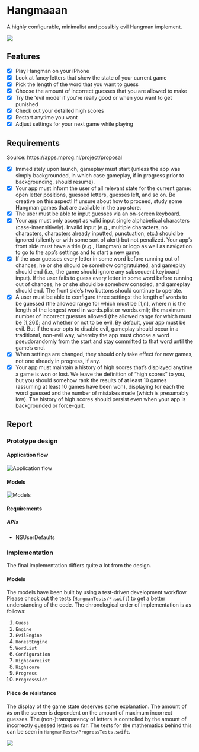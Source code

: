 Hangmaaan
=========

A highly configurable, minimalist and possibly evil Hangman implement.

![](Media/playing.png)

## Features

- [x] Play Hangman on your iPhone
- [x] Look at fancy letters that show the state of your current game
- [x] Pick the length of the word that you want to guess
- [x] Choose the amount of incorrect guesses that you are allowed to make
- [x] Try the 'evil mode' if you're really good or when you want to get punished
- [x] Check out your detailed high scores
- [x] Restart anytime you want
- [x] Adjust settings for your next game while playing

## Requirements

Source: https://apps.mprog.nl/project/proposal

- [x] Immediately upon launch, gameplay must start (unless the app was simply backgrounded, in which case gameplay, if in progress prior to backgrounding, should resume).
- [x] Your app must inform the user of all relevant state for the current game: open letter positions, guessed letters, guesses left, and so on. Be creative on this aspect! If unsure about how to proceed, study some Hangman games that are available in the app store.
- [x] The user must be able to input guesses via an on-screen keyboard.
- [x] Your app must only accept as valid input single alphabetical characters (case-insensitively). Invalid input (e.g., multiple characters, no characters, characters already inputted, punctuation, etc.) should be ignored (silently or with some sort of alert) but not penalized.
Your app’s front side must have a title (e.g., Hangman) or logo as well as navigation to go to the app’s settings and to start a new game.
- [x] If the user guesses every letter in some word before running out of chances, he or she should be somehow congratulated, and gameplay should end (i.e., the game should ignore any subsequent keyboard input). If the user fails to guess every letter in some word before running out of chances, he or she should be somehow consoled, and gameplay should end. The front side’s two buttons should continue to operate.
- [x] A user must be able to configure three settings: the length of words to be guessed (the allowed range for which must be [1,n], where n is the length of the longest word in words.plist or words.xml); the maximum number of incorrect guesses allowed (the allowed range for which must be [1,26]); and whether or not to be evil. By default, your app must be evil. But if the user opts to disable evil, gameplay should occur in a traditional, non-evil way, whereby the app must choose a word pseudorandomly from the start and stay committed to that word until the game’s end.
- [x] When settings are changed, they should only take effect for new games, not one already in progress, if any.
- [x] Your app must maintain a history of high scores that’s displayed anytime a game is won or lost. We leave the definition of “high scores” to you, but you should somehow rank the results of at least 10 games (assuming at least 10 games have been won), displaying for each the word guessed and the number of mistakes made (which is presumably low). The history of high scores should persist even when your app is backgrounded or force-quit.

## Report

### Prototype design

#### Application flow

![Application flow](Media/ui_flow.jpg)

#### Models

![Models](Media/models.jpeg)

#### Requirements

##### APIs

- NSUserDefaults

### Implementation

The final implementation differs quite a lot from the design.

#### Models

The models have been built by using a test-driven development workflow. Please check out the tests (`HangmanTests/*.swift`) to get a better understanding of the code. The chronological order of implementation is as follows:

1. `Guess`
2. `Engine`
3. `EvilEngine`
4. `HonestEngine`
5. `WordList`
6. `Configuration`
7. `HighscoreList`
8. `Highscore`
9. `Progress`
10. `ProgressSlot`

#### Pièce de résistance

The display of the game state deserves some explanation. The amount of `A`s on the screen is dependent on the amount of maximum incorrect guesses. The (non-)transparency of letters is controlled by the amount of incorrectly guessed letters so far. The tests for the mathematics behind this can be seen in `HangmanTests/ProgressTests.swift`.

![](Media/hangman_letters.png)
